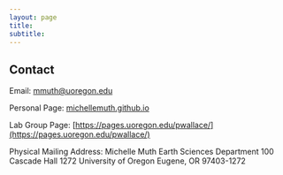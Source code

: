 ```yaml
---
layout: page
title: 
subtitle:
---
```


## Contact

Email: [mmuth@uoregon.edu](mmuth@uoregon.edu)

Personal Page: [michellemuth.github.io](michellemuth.github.io)

Lab Group Page: [https://pages.uoregon.edu/pwallace/](https://pages.uoregon.edu/pwallace/)

Physical Mailing Address: 
Michelle Muth
Earth Sciences Department
100 Cascade Hall
1272 University of Oregon
Eugene, OR 97403-1272